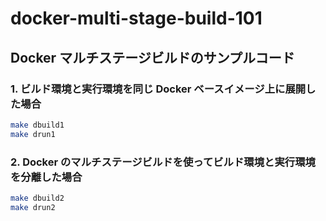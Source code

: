 # docker-multi-stage-build-101

## Docker マルチステージビルドのサンプルコード

### 1. ビルド環境と実行環境を同じ Docker ベースイメージ上に展開した場合

```bash
make dbuild1
make drun1
```

### 2. Docker のマルチステージビルドを使ってビルド環境と実行環境を分離した場合

```bash
make dbuild2
make drun2
```

